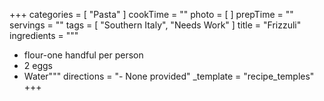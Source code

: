 +++
categories = [ "Pasta" ]
cookTime = ""
photo = [ ]
prepTime = ""
servings = ""
tags = [ "Southern Italy", "Needs Work" ]
title = "Frizzuli"
ingredients = """
- flour-one handful per person
- 2 eggs
- Water"""
directions = "- None provided"
_template = "recipe_temples"
+++

